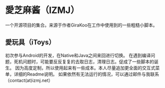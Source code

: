 # 愛芝麻酱（IZMJ）

一个开源项目的集合。来源于作者GiraKoo在工作中使用到的一些粗糙小脚本。

## 愛玩具（iToys）

初次参与Android的开发，在Native和Java之间来回进行切换。
在遇到编译问题，死机问题时，可能要反反复复的去取日志，清理日志。促成了一些脚本的诞生。
因为高度定制，所以使用起来有一些成本。本人尽量追加更全面的交互式菜单，详细的Readme说明。
如果依然有无法运行的情况，可以通过邮件与我联系（contact(at)izmj.net）
